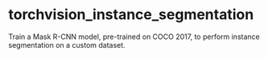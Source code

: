 # torchvision_instance_segmentation
Train a Mask R-CNN model, pre-trained on COCO 2017, to perform instance segmentation on a custom dataset.
